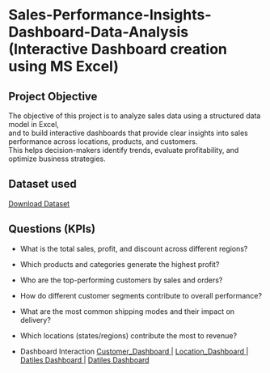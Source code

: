 # Sales-Performance-Insights-Dashboard-Data-Analysis (Interactive Dashboard creation using MS Excel)
## Project Objective
The objective of this project is to analyze sales data using a structured data model in Excel,  
and to build interactive dashboards that provide clear insights into sales performance across locations, products, and customers.  
This helps decision-makers identify trends, evaluate profitability, and optimize business strategies.

## Dataset used
[Download Dataset](https://github.com/Mohamed-Nofal-DataAnalysis/Sales-Performance-Insights/tree/main/Dataset)

## Questions (KPIs)

- What is the total sales, profit, and discount across different regions?  
- Which products and categories generate the highest profit?  
- Who are the top-performing customers by sales and orders?  
- How do different customer segments contribute to overall performance?  
- What are the most common shipping modes and their impact on delivery?  
- Which locations (states/regions) contribute the most to revenue?

- Dashboard Interaction [Customer_Dashboard ](https://github.com/Mohamed-Nofal-DataAnalysis/Sales-Performance-Insights/blob/main/Customer_Dashboard.jpeg)  | [Location_Dashboard ](https://github.com/Mohamed-Nofal-DataAnalysis/Sales-Performance-Insights/blob/main/Product_Dashboard.jpeg)  | [Datiles Dashboard ](https://github.com/Mohamed-Nofal-DataAnalysis/Sales-Performance-Insights/blob/main/Location_Dashboard.jpeg)   | [Datiles Dashboard ](https://github.com/Mohamed-Nofal-DataAnalysis/Sales-Performance-Insights/blob/main/Location_Dashboard.jpeg)


